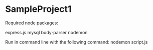# SampleProject1

Required node packages:

express.js
mysql
body-parser
nodemon

Run in command line with the following command:
nodemon script.js
